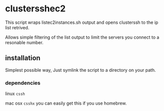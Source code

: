 # clustersshec2
This script wraps listec2instances.sh output and opens clusterssh to the ip list retrived.

Allows simple filtering of the list output to limit the servers you connect to a resonable number.

## installation
Simplest possible way, Just symlink the script to a directory on your path.
### dependencies
linux `cssh`

mac osx `csshx` you can easily get this if you use homebrew.

